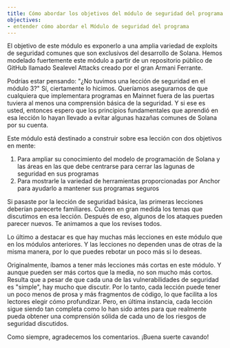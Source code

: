 ```yaml
---
title: Cómo abordar los objetivos del módulo de seguridad del programa
objectives:
- entender cómo abordar el Módulo de seguridad del programa
---
```


El objetivo de este módulo es exponerlo a una amplia variedad de exploits de seguridad comunes que son exclusivos del desarrollo de Solana. Hemos modelado fuertemente este módulo a partir de un repositorio público de GitHub llamado Sealevel Attacks creado por el gran Armani Ferrante.

Podrías estar pensando: "¿No tuvimos una lección de seguridad en el módulo 3?" Sí, ciertamente lo hicimos. Queríamos asegurarnos de que cualquiera que implementara programas en Mainnet fuera de las puertas tuviera al menos una comprensión básica de la seguridad. Y si ese es usted, entonces espero que los principios fundamentales que aprendió en esa lección lo hayan llevado a evitar algunas hazañas comunes de Solana por su cuenta.

Este módulo está destinado a construir sobre esa lección con dos objetivos en mente:

1. Para ampliar su conocimiento del modelo de programación de Solana y las áreas en las que debe centrarse para cerrar las lagunas de seguridad en sus programas
2. Para mostrarle la variedad de herramientas proporcionadas por Anchor para ayudarlo a mantener sus programas seguros

Si pasaste por la lección de seguridad básica, las primeras lecciones deberían parecerte familiares. Cubren en gran medida los temas que discutimos en esa lección. Después de eso, algunos de los ataques pueden parecer nuevos. Te animamos a que los revises todos.

Lo último a destacar es que hay muchas más lecciones en este módulo que en los módulos anteriores. Y las lecciones no dependen unas de otras de la misma manera, por lo que puedes rebotar un poco más si lo deseas.

Originalmente, íbamos a tener más lecciones más cortas en este módulo. Y aunque pueden ser más cortos que la media, no son mucho más cortos. Resulta que a pesar de que cada una de las vulnerabilidades de seguridad es "simple", hay mucho que discutir. Por lo tanto, cada lección puede tener un poco menos de prosa y más fragmentos de código, lo que facilita a los lectores elegir cómo profundizar. Pero, en última instancia, cada lección sigue siendo tan completa como lo han sido antes para que realmente pueda obtener una comprensión sólida de cada uno de los riesgos de seguridad discutidos.

Como siempre, agradecemos los comentarios. ¡Buena suerte cavando!
